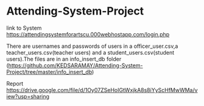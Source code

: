 # Attending-System-Project

link to System https://attendingsystemforartscu.000webhostapp.com/login.php

There are usernames and passwords of users in a officer_user.csv,a teacher_users.csv(teacher users) and a student_users.csv(student users).The files are in an info_insert_db folder (https://github.com/KEDSARAMAY/Attending-System-Project/tree/master/info_insert_db) 

Report https://drive.google.com/file/d/1Oy07ZSeHoIGtWxjkA8s8iYyScHfMwWMa/view?usp=sharing
